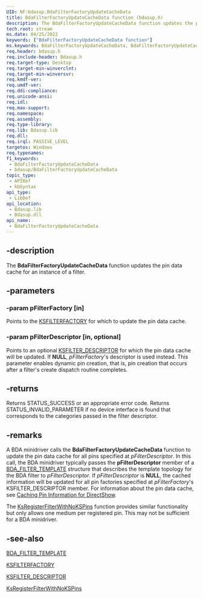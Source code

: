 ```yaml
---
UID: NF:bdasup.BdaFilterFactoryUpdateCacheData
title: BdaFilterFactoryUpdateCacheData function (bdasup.h)
description: The BdaFilterFactoryUpdateCacheData function updates the pin data cache for an instance of a filter.
tech.root: stream
ms.date: 04/25/2022
keywords: ["BdaFilterFactoryUpdateCacheData function"]
ms.keywords: BdaFilterFactoryUpdateCacheData, BdaFilterFactoryUpdateCacheData function [Streaming Media Devices], bdaref_b384500e-7b80-4413-a950-f7cf7aed3f54.xml, bdasup/BdaFilterFactoryUpdateCacheData, stream.bdafilterfactoryupdatecachedata
req.header: bdasup.h
req.include-header: Bdasup.h
req.target-type: Desktop
req.target-min-winverclnt:
req.target-min-winversvr: 
req.kmdf-ver: 
req.umdf-ver: 
req.ddi-compliance: 
req.unicode-ansi: 
req.idl: 
req.max-support: 
req.namespace: 
req.assembly: 
req.type-library: 
req.lib: Bdasup.lib
req.dll: 
req.irql: PASSIVE_LEVEL
targetos: Windows
req.typenames: 
f1_keywords:
 - BdaFilterFactoryUpdateCacheData
 - bdasup/BdaFilterFactoryUpdateCacheData
topic_type:
 - APIRef
 - kbSyntax
api_type:
 - LibDef
api_location:
 - Bdasup.lib
 - Bdasup.dll
api_name:
 - BdaFilterFactoryUpdateCacheData
---
```


## -description

The **BdaFilterFactoryUpdateCacheData** function updates the pin data cache for an instance of a filter.

## -parameters

### -param pFilterFactory [in]

Points to the [KSFILTERFACTORY](/windows-hardware/drivers/ddi/ks/ns-ks-_ksfilterfactory) for which to update the pin data cache.

### -param pFilterDescriptor [in, optional]

Points to an optional [KSFILTER_DESCRIPTOR](/windows-hardware/drivers/ddi/ks/ns-ks-_ksfilter_descriptor) for which the pin data cache will be updated. If **NULL**, *pFilterFactory*'s descriptor is used instead. This parameter enables dynamic pin creation, that is, pin creation that occurs after a filter's create dispatch routine completes.

## -returns

Returns STATUS_SUCCESS or an appropriate error code. Returns STATUS_INVALID_PARAMETER if no device interface is found that corresponds to the categories passed in the filter descriptor.

## -remarks

A BDA minidriver calls the **BdaFilterFactoryUpdateCacheData** function to update the pin data cache for all pins specified at *pFilterDescriptor*. In this call, the BDA minidriver typically passes the **pFilterDescriptor** member of a [BDA_FILTER_TEMPLATE](/windows-hardware/drivers/ddi/bdasup/ns-bdasup-_bda_filter_template) structure that describes the template topology for the BDA filter to *pFilterDescriptor*. If *pFilterDescriptor* is **NULL**, the cached information will be updated for all pin factories specified at *pFilterFactory*'s KSFILTER_DESCRIPTOR member. For information about the pin data cache, see [Caching Pin Information for DirectShow](/windows-hardware/drivers/stream/caching-pin-information-for-directshow).

The [KsRegisterFilterWithNoKSPins](/windows-hardware/drivers/ddi/ks/nf-ks-ksregisterfilterwithnokspins) function provides similar functionality but only allows one medium per registered pin. This may not be sufficient for a BDA minidriver.

## -see-also

[BDA_FILTER_TEMPLATE](/windows-hardware/drivers/ddi/bdasup/ns-bdasup-_bda_filter_template)

[KSFILTERFACTORY](/windows-hardware/drivers/ddi/ks/ns-ks-_ksfilterfactory)

[KSFILTER_DESCRIPTOR](/windows-hardware/drivers/ddi/ks/ns-ks-_ksfilter_descriptor)

[KsRegisterFilterWithNoKSPins](/windows-hardware/drivers/ddi/ks/nf-ks-ksregisterfilterwithnokspins)
